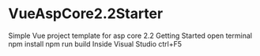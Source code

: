 # VueAspCore2.2Starter
Simple Vue project template for asp core 2.2
Getting Started
open terminal
npm install
npm run build
Inside Visual Studio ctrl+F5
